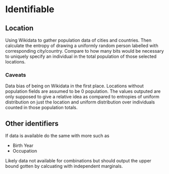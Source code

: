 # Identifiable

## Location

Using Wikidata to gather population data of cities and countries. Then calculate the entropy of drawing a uniformly random person labelled with corresponding city/country. Compare to how many bits would be necessary to uniquely specify an individual in the total population of those selected locations.

### Caveats

Data bias of being on Wikidata in the first place. Locations without population fields are assumed to be 0 population. The values outputed are only supposed to give a relative idea as compared to entropies of uniform distribution on just the location and uniform distribution over individuals counted in those population totals.

## Other identifiers

If data is available do the same with more such as

- Birth Year
- Occupation

Likely data not available for combinations but should output the upper bound gotten by calcuating with independent marginals.
